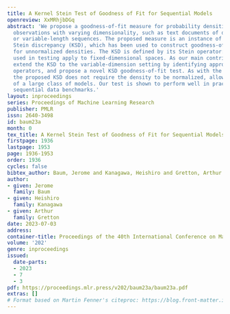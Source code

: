 ```yaml
---
title: A Kernel Stein Test of Goodness of Fit for Sequential Models
openreview: XxMRhjbDGq
abstract: 'We propose a goodness-of-fit measure for probability densities modeling
  observations with varying dimensionality, such as text documents of differing lengths
  or variable-length sequences. The proposed measure is an instance of the kernel
  Stein discrepancy (KSD), which has been used to construct goodness-of-fit tests
  for unnormalized densities. The KSD is defined by its Stein operator: current operators
  used in testing apply to fixed-dimensional spaces. As our main contribution, we
  extend the KSD to the variable-dimension setting by identifying appropriate Stein
  operators, and propose a novel KSD goodness-of-fit test. As with the previous variants,
  the proposed KSD does not require the density to be normalized, allowing the evaluation
  of a large class of models. Our test is shown to perform well in practice on discrete
  sequential data benchmarks.'
layout: inproceedings
series: Proceedings of Machine Learning Research
publisher: PMLR
issn: 2640-3498
id: baum23a
month: 0
tex_title: A Kernel Stein Test of Goodness of Fit for Sequential Models
firstpage: 1936
lastpage: 1953
page: 1936-1953
order: 1936
cycles: false
bibtex_author: Baum, Jerome and Kanagawa, Heishiro and Gretton, Arthur
author:
- given: Jerome
  family: Baum
- given: Heishiro
  family: Kanagawa
- given: Arthur
  family: Gretton
date: 2023-07-03
address: 
container-title: Proceedings of the 40th International Conference on Machine Learning
volume: '202'
genre: inproceedings
issued:
  date-parts:
  - 2023
  - 7
  - 3
pdf: https://proceedings.mlr.press/v202/baum23a/baum23a.pdf
extras: []
# Format based on Martin Fenner's citeproc: https://blog.front-matter.io/posts/citeproc-yaml-for-bibliographies/
---
```

